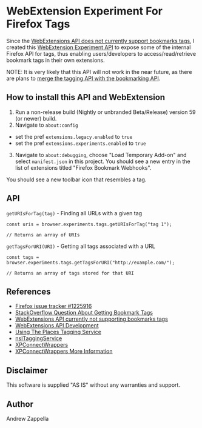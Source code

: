 
# WebExtension Experiment For Firefox Tags

Since the [WebExtensions API does not currently support bookmarks tags](https://bugzilla.mozilla.org/show_bug.cgi?id=1225916#c12), I created this [WebExtension Experiment API](https://firefox-source-docs.mozilla.org/toolkit/components/extensions/webextensions/index.html) to expose some of the internal Firefox API for tags, thus enabling users/developers to access/read/retrieve bookmark tags in their own extensions.

NOTE: It is very likely that this API will not work in the near future, as there are plans to [merge the tagging API with the bookmarking API](https://bugzilla.mozilla.org/show_bug.cgi?id=1448885).

## How to install this API and WebExtension

1. Run a non-release build (Nightly or unbranded Beta/Release) version 59
   (or newer) build.
2. Navigate to `about:config` 
  - set the pref `extensions.legacy.enabled` to
   `true` 
  - set the pref `extensions.experiments.enabled` to `true`
3.  Navigate to `about:debugging`, choose
   "Load Temporary Add-on" and select `manifest.json`
   in this project.  You should see a new entry in the list of
   extensions titled "Firefox Bookmark Webhooks".

You should see a new toolbar icon that resembles a tag.

## API

`getURIsForTag(tag)` - Finding all URLs with a given tag

```
const uris = browser.experiments.tags.getURIsForTag("tag 1");

// Returns an array of URIs
```

`getTagsForURI(URI)` - Getting all tags associated with a URL

```
const tags = browser.experiments.tags.getTagsForURI("http://example.com/");

// Returns an array of tags stored for that URI
```

## References

- [Firefox issue tracker #1225916](https://bugzilla.mozilla.org/show_bug.cgi?id=1225916#c12)
- [StackOverflow Question About Getting Bookmark Tags](https://stackoverflow.com/questions/42294207/get-bookmark-tags)
- [WebExtensions API currently not supporting bookmarks tags](https://discourse.mozilla.org/t/webextensions-api-currently-not-supporting-bookmarks-tags/22677)
- [WebExtensions API Development](https://firefox-source-docs.mozilla.org/toolkit/components/extensions/webextensions/index.html)
- [Using The Places Tagging Service](https://developer.mozilla.org/en-US/docs/Mozilla/Tech/Places/Using_the_Places_tagging_service)
- [nsITaggingService](https://developer.mozilla.org/en-US/docs/Mozilla/Tech/XPCOM/Reference/Interface/nsITaggingService)
- [XPConnectWrappers](https://developer.mozilla.org/en-US/docs/Mozilla/Tech/XPCOM/Language_bindings/XPConnect/XPConnect_wrappers)
- [XPConnectWrappers More Information](http://mdn.beonex.com/en/XPConnect_wrappers.html)

## Disclaimer

This software is supplied "AS IS" without any warranties and support.

## Author

Andrew Zappella
